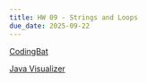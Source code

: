```yaml
---
title: HW 09 - Strings and Loops
due_date: 2025-09-22
---
```


[CodingBat](https://codingbat.com/home/jnovillo@stuy.edu/apcsa_strings_loops_cw)

[Java Visualizer](https://cscircles.cemc.uwaterloo.ca/java_visualize/)
